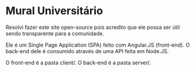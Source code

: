 # Mural Universitário

Resolvi fazer este site open-source pois acredito que ele possa ser útil sendo transparente para a comunidade.

Ele é um Single Page Application (SPA) feito com Angular.JS (front-end).
O back-end dele é consumido através de uma API feita em Node.JS.


O front-end é a pasta client/.
O back-end é a pasta server/.
